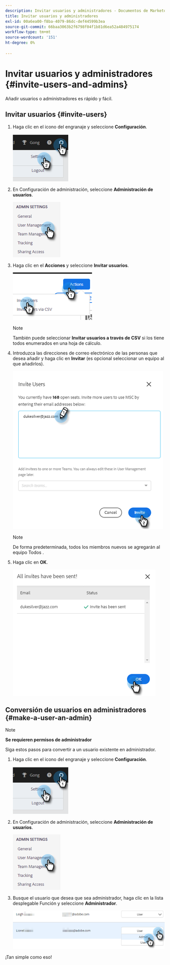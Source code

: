 ```yaml
---
description: Invitar usuarios y administradores - Documentos de Marketo - Documentación del producto
title: Invitar usuarios y administradores
exl-id: 00a6ea00-f8ba-4079-86dc-def44599b3ea
source-git-commit: 66baa3063b2f6798f04f1b81d6ea52a484975174
workflow-type: tm+mt
source-wordcount: '151'
ht-degree: 0%

---
```


# Invitar usuarios y administradores {#invite-users-and-admins}

Añadir usuarios o administradores es rápido y fácil.

## Invitar usuarios {#invite-users}

1. Haga clic en el icono del engranaje y seleccione **Configuración**.

   ![](assets/invite-users-and-admins-1.png)

1. En Configuración de administración, seleccione **Administración de usuarios**.

   ![](assets/invite-users-and-admins-2.png)

1. Haga clic en el **Acciones** y seleccione **Invitar usuarios**.

   ![](assets/invite-users-and-admins-3.png)

   >[!NOTE]
   >
   >También puede seleccionar **Invitar usuarios a través de CSV** si los tiene todos enumerados en una hoja de cálculo.

1. Introduzca las direcciones de correo electrónico de las personas que desea añadir y haga clic en **Invitar** (es opcional seleccionar un equipo al que añadirlos).

   ![](assets/invite-users-and-admins-4.png)

   >[!NOTE]
   >
   >De forma predeterminada, todos los miembros nuevos se agregarán al equipo Todos .

1. Haga clic en **OK**.

   ![](assets/invite-users-and-admins-5.png)

## Conversión de usuarios en administradores {#make-a-user-an-admin}

>[!NOTE]
>
>**Se requieren permisos de administrador**

Siga estos pasos para convertir a un usuario existente en administrador.

1. Haga clic en el icono del engranaje y seleccione **Configuración**.

   ![](assets/invite-users-and-admins-6.png)

1. En Configuración de administración, seleccione **Administración de usuarios**.

   ![](assets/invite-users-and-admins-7.png)

1. Busque el usuario que desea que sea administrador, haga clic en la lista desplegable Función y seleccione **Administrador**.

   ![](assets/invite-users-and-admins-8.png)

¡Tan simple como eso!
